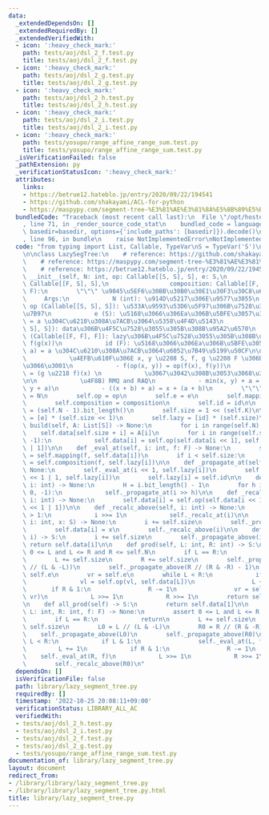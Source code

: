 ```yaml
---
data:
  _extendedDependsOn: []
  _extendedRequiredBy: []
  _extendedVerifiedWith:
  - icon: ':heavy_check_mark:'
    path: tests/aoj/dsl_2_f.test.py
    title: tests/aoj/dsl_2_f.test.py
  - icon: ':heavy_check_mark:'
    path: tests/aoj/dsl_2_g.test.py
    title: tests/aoj/dsl_2_g.test.py
  - icon: ':heavy_check_mark:'
    path: tests/aoj/dsl_2_h.test.py
    title: tests/aoj/dsl_2_h.test.py
  - icon: ':heavy_check_mark:'
    path: tests/aoj/dsl_2_i.test.py
    title: tests/aoj/dsl_2_i.test.py
  - icon: ':heavy_check_mark:'
    path: tests/yosupo/range_affine_range_sum.test.py
    title: tests/yosupo/range_affine_range_sum.test.py
  _isVerificationFailed: false
  _pathExtension: py
  _verificationStatusIcon: ':heavy_check_mark:'
  attributes:
    links:
    - https://betrue12.hateblo.jp/entry/2020/09/22/194541
    - https://github.com/shakayami/ACL-for-python
    - https://maspypy.com/segment-tree-%E3%81%AE%E3%81%8A%E5%8B%89%E5%BC%B72
  bundledCode: "Traceback (most recent call last):\n  File \"/opt/hostedtoolcache/PyPy/3.7.13/x64/site-packages/onlinejudge_verify/documentation/build.py\"\
    , line 71, in _render_source_code_stat\n    bundled_code = language.bundle(stat.path,\
    \ basedir=basedir, options={'include_paths': [basedir]}).decode()\n  File \"/opt/hostedtoolcache/PyPy/3.7.13/x64/site-packages/onlinejudge_verify/languages/python.py\"\
    , line 96, in bundle\n    raise NotImplementedError\nNotImplementedError\n"
  code: "from typing import List, Callable, TypeVar\nS = TypeVar('S')\nF = TypeVar('F')\n\
    \n\nclass LazySegTree:\n    # reference: https://github.com/shakayami/ACL-for-python\n\
    \    # reference: https://maspypy.com/segment-tree-%E3%81%AE%E3%81%8A%E5%8B%89%E5%BC%B72\n\
    \    # reference: https://betrue12.hateblo.jp/entry/2020/09/22/194541\n    def\
    \ __init__(self, N: int, op: Callable[[S, S], S], e: S,\n                 mapping:\
    \ Callable[[F, S], S],\n                 composition: Callable[[F, F], F], id:\
    \ F):\n        \"\"\" \u9045\u5EF6\u30BB\u30B0\u30E1\u30F3\u30C8\u6728\n\n   \
    \     Args:\n            N (int): \u914D\u5217\u306E\u9577\u3055\n           \
    \ op (Callable[[S, S], S]): \u533A\u9593\u53D6\u5F97\u306B\u7528\u3044\u308B\u6F14\
    \u7B97\n            e (S): \u5168\u3066\u306Ea\u306B\u5BFE\u3057\u3066 op(a, e)\
    \ = a \u304C\u6210\u308A\u7ACB\u3064\u5358\u4F4D\u5143\n            mapping (Callable[[F,\
    \ S], S]): data\u306B\u4F5C\u7528\u3055\u305B\u308B\u95A2\u6570\n            composition\
    \ (Callable[[F, F], F]): lazy\u306B\u4F5C\u7528\u3055\u305B\u308B\u95A2\u6570\
    \ f(g(x))\n            id (F): \u5168\u3066\u306Ea\u306B\u5BFE\u3057\u3066 mapping(id,\
    \ a) = a \u304C\u6210\u308A\u7ACB\u3064\u6052\u7B49\u5199\u50CF\n\n        Note:\n\
    \            \u4EFB\u610F\u306E x, y \u2208 S, f, g \u2208 F \u306B\u5BFE\u3057\
    \u3066\u3001\n            - f(op(x, y)) = op(f(x), f(y))\n            - f(g(x))\
    \ = (g \u2218 f)(x) \n            \u3067\u3042\u308B\u3053\u3068\u304C\u5FC5\u8981\
    \n\n            \u4F8B) RMQ and RAQ\n            - min(x, y) + a = min(x + a,\
    \ y + a)\n            - ((x + b) + a) = x + (a + b)\n        \"\"\"\n        self.N\
    \ = N\n        self.op = op\n        self.e = e\n        self.mapping = mapping\n\
    \        self.composition = composition\n        self.id = id\n\n        self.K\
    \ = (self.N - 1).bit_length()\n        self.size = 1 << (self.K)\n\n        self.data\
    \ = [e] * (self.size << 1)\n        self.lazy = [id] * (self.size)\n\n    def\
    \ build(self, A: List[S]) -> None:\n        for i in range(self.N):\n        \
    \    self.data[self.size + i] = A[i]\n        for i in range(self.size - 1, 0,\
    \ -1):\n            self.data[i] = self.op(self.data[i << 1], self.data[i << 1\
    \ | 1])\n\n    def _eval_at(self, i: int, f: F) -> None:\n        self.data[i]\
    \ = self.mapping(f, self.data[i])\n        if i < self.size:\n            self.lazy[i]\
    \ = self.composition(f, self.lazy[i])\n\n    def _propagate_at(self, i: int) ->\
    \ None:\n        self._eval_at(i << 1, self.lazy[i])\n        self._eval_at(i\
    \ << 1 | 1, self.lazy[i])\n        self.lazy[i] = self.id\n\n    def _propagate_above(self,\
    \ i: int) -> None:\n        H = i.bit_length() - 1\n        for h in range(H,\
    \ 0, -1):\n            self._propagate_at(i >> h)\n\n    def _recalc_at(self,\
    \ i: int) -> None:\n        self.data[i] = self.op(self.data[i << 1], self.data[i\
    \ << 1 | 1])\n\n    def _recalc_above(self, i: int) -> None:\n        while i\
    \ > 1:\n            i >>= 1\n            self._recalc_at(i)\n\n    def set(self,\
    \ i: int, x: S) -> None:\n        i += self.size\n        self._propagate_above(i)\n\
    \        self.data[i] = x\n        self._recalc_above(i)\n\n    def get(self,\
    \ i) -> S:\n        i += self.size\n        self._propagate_above(i)\n       \
    \ return self.data[i]\n\n    def prod(self, L: int, R: int) -> S:\n        assert\
    \ 0 <= L and L <= R and R <= self.N\n        if L == R:\n            return self.e\n\
    \        L += self.size\n        R += self.size\n        self._propagate_above(L\
    \ // (L & -L))\n        self._propagate_above(R // (R & -R) - 1)\n        vl =\
    \ self.e\n        vr = self.e\n        while L < R:\n            if L & 1:\n \
    \               vl = self.op(vl, self.data[L])\n                L += 1\n     \
    \       if R & 1:\n                R -= 1\n                vr = self.op(self.data[R],\
    \ vr)\n            L >>= 1\n            R >>= 1\n        return self.op(vl, vr)\n\
    \n    def all_prod(self) -> S:\n        return self.data[1]\n\n    def apply(self,\
    \ L: int, R: int, f: F) -> None:\n        assert 0 <= L and L <= R and R <= self.N\n\
    \        if L == R:\n            return\n        L += self.size\n        R +=\
    \ self.size\n        L0 = L // (L & -L)\n        R0 = R // (R & -R) - 1\n    \
    \    self._propagate_above(L0)\n        self._propagate_above(R0)\n        while\
    \ L < R:\n            if L & 1:\n                self._eval_at(L, f)\n       \
    \         L += 1\n            if R & 1:\n                R -= 1\n            \
    \    self._eval_at(R, f)\n            L >>= 1\n            R >>= 1\n        self._recalc_above(L0)\n\
    \        self._recalc_above(R0)\n"
  dependsOn: []
  isVerificationFile: false
  path: library/lazy_segment_tree.py
  requiredBy: []
  timestamp: '2022-10-25 20:08:11+09:00'
  verificationStatus: LIBRARY_ALL_AC
  verifiedWith:
  - tests/aoj/dsl_2_h.test.py
  - tests/aoj/dsl_2_i.test.py
  - tests/aoj/dsl_2_f.test.py
  - tests/aoj/dsl_2_g.test.py
  - tests/yosupo/range_affine_range_sum.test.py
documentation_of: library/lazy_segment_tree.py
layout: document
redirect_from:
- /library/library/lazy_segment_tree.py
- /library/library/lazy_segment_tree.py.html
title: library/lazy_segment_tree.py
---
```

